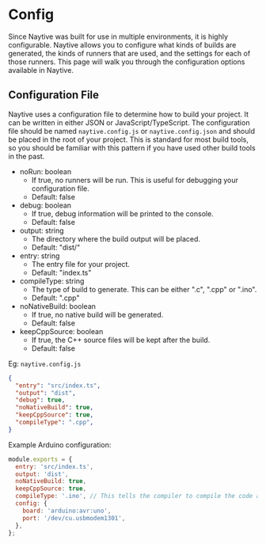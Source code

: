 # Config

Since Naytive was built for use in multiple environments, it is highly configurable. Naytive allows you to configure what kinds of builds are generated, the kinds of runners that are used, and the settings for each of those runners. This page will walk you through the configuration options available in Naytive.

## Configuration File

Naytive uses a configuration file to determine how to build your project. It can be written in either JSON or JavaScript/TypeScript. The configuration file should be named `naytive.config.js` or `naytive.config.json` and should be placed in the root of your project. This is standard for most build tools, so you should be familiar with this pattern if you have used other build tools in the past.

- noRun: boolean
  - If true, no runners will be run. This is useful for debugging your configuration file.
  - Default: false
- debug: boolean
  - If true, debug information will be printed to the console.
  - Default: false
- output: string
  - The directory where the build output will be placed.
  - Default: "dist/"
- entry: string
  - The entry file for your project.
  - Default: "index.ts"
- compileType: string
  - The type of build to generate. This can be either ".c", ".cpp" or ".ino".
  - Default: ".cpp"
- noNativeBuild: boolean
  - If true, no native build will be generated.
  - Default: false
- keepCppSource: boolean
  - If true, the C++ source files will be kept after the build.
  - Default: false

Eg: `naytive.config.js`

```json
{
  "entry": "src/index.ts",
  "output": "dist",
  "debug": true,
  "noNativeBuild": true,
  "keepCppSource": true,
  "compileType": ".cpp",
}
```

Example Arduino configuration:

```javascript
module.exports = {
  entry: 'src/index.ts',
  output: 'dist',
  noNativeBuild: true,
  keepCppSource: true,
  compileType: '.ino', // This tells the compiler to compile the code as an Arduino sketch
  config: {
    board: 'arduino:avr:uno',
    port: '/dev/cu.usbmodem1301',
  },
};
```
